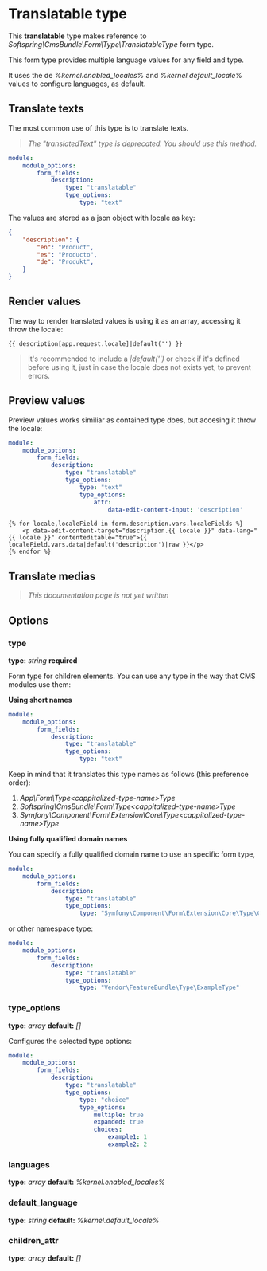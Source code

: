 # Translatable type

This **translatable** type makes reference to *Softspring\CmsBundle\Form\Type\TranslatableType* form type.

This form type provides multiple language values for any field and type.

It uses the de *%kernel.enabled_locales%* and *%kernel.default_locale%* values to configure languages, as default.

## Translate texts

The most common use of this type is to translate texts.

> *The "translatedText" type is deprecated. You should use this method.*

```yaml
module:
    module_options:
        form_fields:
            description:
                type: "translatable"
                type_options:
                    type: "text"
```

The values are stored as a json object with locale as key:

```json
{
    "description": {
        "en": "Product",
        "es": "Producto",
        "de": "Produkt",
    }
}
```

## Render values

The way to render translated values is using it as an array, accessing it throw the locale:

```twig
{{ description[app.request.locale]|default('') }}
```

> It's recommended to include a *|default('')* or check if it's defined before using it, just in case 
> the locale does not exists yet, to prevent errors.

## Preview values

Preview values works similiar as contained type does, but accesing it throw the locale:

```yaml
module:
    module_options:
        form_fields:
            description:
                type: "translatable"
                type_options:
                    type: "text"
                    type_options:
                        attr:
                            data-edit-content-input: 'description'
```

```twig
{% for locale,localeField in form.description.vars.localeFields %}
    <p data-edit-content-target="description.{{ locale }}" data-lang="{{ locale }}" contenteditable="true">{{ localeField.vars.data|default('description')|raw }}</p>
{% endfor %}
```

## Translate medias

> *This documentation page is not yet written*

## Options

### type

**type:** *string* **required** 

Form type for children elements. You can use any type in the way that CMS modules use them:

**Using short names**

```yaml
module:
    module_options:
        form_fields:
            description:
                type: "translatable"
                type_options:
                    type: "text"
```

Keep in mind that it translates this type names as follows (this preference order):

1. *App\Form\Type\<cappitalized-type-name>Type*
2. *Softspring\CmsBundle\Form\Type\<cappitalized-type-name>Type*
3. *Symfony\Component\Form\Extension\Core\Type\<cappitalized-type-name>Type*

**Using fully qualified domain names**

You can specify a fully qualified domain name to use an specific form type,

```yaml
module:
    module_options:
        form_fields:
            description:
                type: "translatable"
                type_options:
                    type: "Symfony\Component\Form\Extension\Core\Type\ColorType"
```

or other namespace type:

```yaml
module:
    module_options:
        form_fields:
            description:
                type: "translatable"
                type_options:
                    type: "Vendor\FeatureBundle\Type\ExampleType"
```

### type_options

**type:** *array* **default:** *[]*

Configures the selected type options:

```yaml
module:
    module_options:
        form_fields:
            description:
                type: "translatable"
                type_options:
                    type: "choice"
                    type_options:
                        multiple: true
                        expanded: true
                        choices: 
                            example1: 1
                            example2: 2
```

### languages

**type:** *array* **default:** *%kernel.enabled_locales%*

### default_language

**type:** *string* **default:** *%kernel.default_locale%*

### children_attr

**type:** *array* **default:** *[]*


